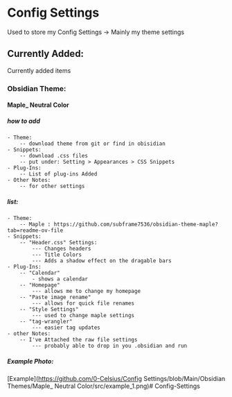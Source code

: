 # Config Settings

Used to store my Config Settings 
\-> Mainly my theme settings


## Currently Added:
Currently added items

### Obsidian Theme:
#### Maple_ Neutral Color
##### how to add
    - Theme: 
        -- download theme from git or find in obisidian
    - Snippets:
        -- download .css files
        -- put under: Setting > Appearances > CSS Snippets 
    - Plug-Ins:
        -- List of plug-ins Added
    - Other Notes:
        -- for other settings
##### list:
    - Theme:
        -- Maple : https://github.com/subframe7536/obsidian-theme-maple?tab=readme-ov-file 
    - Snippets:
        -- "Header.css" Settings: 
            --- Changes headers
            --- Title Colors 
            --- Adds a shadow effect on the dragable bars 
    - Plug-Ins:
        -- "Calendar"
            - shows a calendar
        -- "Homepage"
            --- allows me to change my homepage
        -- "Paste image rename"
            --- allows for quick file renames
        -- "Style Settings"
            --- used to change maple settings
        -- "tag-wrangler"
            --- easier tag updates
    - other Notes:
        -- I've Attached the raw file settings
            --- probably able to drop in you .obsidian and run 
##### Example Photo:
[Example](https://github.com/0-Celsius/Config Settings/blob/Main/Obsidian Themes/Maple_ Neutral Color/src/example_1.png)#   C o n f i g - S e t t i n g s  
 